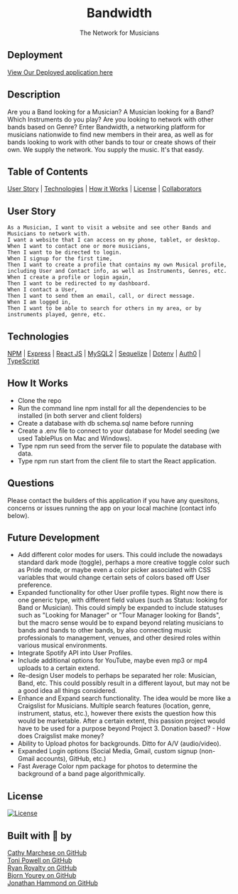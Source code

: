 <h1 align="center">Bandwidth</h1> 
<p align="center">The Network for Musicians</p>

## Deployment
<a href="https://www.youtube.com/watch?v=dQw4w9WgXcQ">View Our Deployed application here</a>

## Description
 Are you a Band looking for a Musician? A Musician looking for a Band? Which Instruments do you play? Are you looking to network with other bands based on Genre? Enter Bandwidth, a networking platform for musicians nationwide to find new members in their area, as well as for bands looking to work with other bands to tour or create shows of their own. We supply the network. You supply the music. It's that easdy.

## Table of Contents
   [User Story](#user-story) | [Technologies](#technologies) | [How it Works](#how-it-works) | [License](#license) | [Collaborators](#collaborators)    


## User Story
```
As a Musician, I want to visit a website and see other Bands and Musicians to network with.
I want a website that I can access on my phone, tablet, or desktop.
When I want to contact one or more musicians,
Then I want to be directed to login.
When I signup for the first time,
Then I want to create a profile that contains my own Musical profile, including User and Contact info, as well as Instruments, Genres, etc.
When I create a profile or login again,
Then I want to be redirected to my dashboard.
When I contact a User,
Then I want to send them an email, call, or direct message.
When I am logged in,
Then I want to be able to search for others in my area, or by instruments played, genre, etc.
```
## Technologies
[NPM](https://www.npmjs.com/) | [Express](https://www.npmjs.com/package/express) | [React JS](https://reactjs.org/) | [MySQL2](https://www.npmjs.com/package/mysql2) | [Sequelize](https://www.npmjs.com/package/sequelize) | [Dotenv](https://www.npmjs.com/package/dotenv) | [Auth0](https://auth0.com/#!) | [TypeScript](https://www.typescriptlang.org/)

## How It Works
* Clone the repo
* Run the command line npm install for all the dependencies to be installed (in both server and client folders)
* Create a database with db schema.sql name before running
* Create a .env file to connect to your database for Model seeding (we used TablePlus on Mac and Windows).
* Type npm run seed from the server file to populate the database with data.
* Type npm run start from the client file to start the React application.

## Questions
Please contact the builders of this application if you have any quesitons, concerns or issues running the app on your local machine (contact info below).

## Future Development
* Add different color modes for users. This could include the nowadays standard dark mode (toggle), perhaps a more creative toggle color such as Pride mode, or maybe even a color picker associated with CSS variables that would change certain sets of colors based off User preference.
* Expanded functionality for other User profile types. Right now there is one generic type, with different field values (such as Status: looking for Band or Musician). This could simply be expanded to include statuses such as "Looking for Manager" or "Tour Manager looking for Bands", but the macro sense would be to expand beyond relating musicians to bands and bands to other bands, by also connecting music professionals to management, venues, and other desired roles within various musical environments.
* Integrate Spotify API into User Profiles. 
* Include additional options for YouTube, maybe even mp3 or mp4 uploads to a certain extend.
* Re-design User models to perhaps be separated her role: Musician, Band, etc. This could possibly result in a different layout, but may not be a good idea all things considered.
* Enhance and Expand search functionality. The idea would be more like a Craigslist for Musicians. Multiple search features (location, genre, instrument, status, etc.), however there exists the question how this would be marketable. After a certain extent, this passion project would have to be used for a purpose beyond Project 3. Donation based? - How does Craigslist make money?
* Ability to Upload photos for backgrounds. Ditto for A/V (audio/video).
* Expanded Login options (Social Media, Gmail, custom signup (non-Gmail accounts), GitHub, etc.)
* Fast Average Color npm package for photos to determine the background of a band page algorithmically.


## License
[![License](https://img.shields.io/badge/License-MIT-blue.svg)](https://opensource.org/licenses/MIT)

## Built with 🤘 by

[Cathy Marchese on GitHub](https://github.com/crrmarchese)<br/>
[Toni Powell on GitHub](https://github.com/tonipow3ll)<br/>
[Ryan Royalty on GitHub](https://github.com/rroyalty)<br/>
[Bjorn Yourey on GitHub](https://github.com/byourey)<br/>
[Jonathan Hammond on GitHub](https://github.com/Pythonidaer)<br/>

